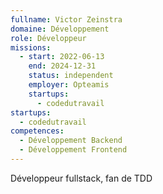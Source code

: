```yaml
---
fullname: Victor Zeinstra
domaine: Développement
role: Développeur
missions:
  - start: 2022-06-13
    end: 2024-12-31
    status: independent
    employer: Opteamis
    startups:
      - codedutravail
startups:
  - codedutravail
competences:
  - Développement Backend
  - Développement Frontend
---
```


Développeur fullstack, fan de TDD
